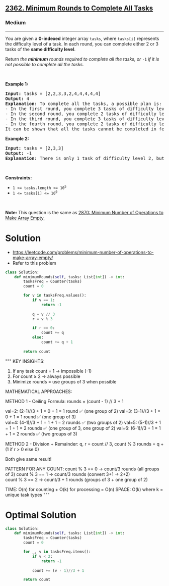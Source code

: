 <h2><a href="https://leetcode.com/problems/minimum-rounds-to-complete-all-tasks/">2362. Minimum Rounds to Complete All Tasks</a></h2><h3>Medium</h3><hr><p>You are given a <strong>0-indexed</strong> integer array <code>tasks</code>, where <code>tasks[i]</code> represents the difficulty level of a task. In each round, you can complete either 2 or 3 tasks of the <strong>same difficulty level</strong>.</p>

<p>Return <em>the <strong>minimum</strong> rounds required to complete all the tasks, or </em><code>-1</code><em> if it is not possible to complete all the tasks.</em></p>

<p>&nbsp;</p>
<p><strong class="example">Example 1:</strong></p>

<pre>
<strong>Input:</strong> tasks = [2,2,3,3,2,4,4,4,4,4]
<strong>Output:</strong> 4
<strong>Explanation:</strong> To complete all the tasks, a possible plan is:
- In the first round, you complete 3 tasks of difficulty level 2. 
- In the second round, you complete 2 tasks of difficulty level 3. 
- In the third round, you complete 3 tasks of difficulty level 4. 
- In the fourth round, you complete 2 tasks of difficulty level 4.  
It can be shown that all the tasks cannot be completed in fewer than 4 rounds, so the answer is 4.
</pre>

<p><strong class="example">Example 2:</strong></p>

<pre>
<strong>Input:</strong> tasks = [2,3,3]
<strong>Output:</strong> -1
<strong>Explanation:</strong> There is only 1 task of difficulty level 2, but in each round, you can only complete either 2 or 3 tasks of the same difficulty level. Hence, you cannot complete all the tasks, and the answer is -1.
</pre>

<p>&nbsp;</p>
<p><strong>Constraints:</strong></p>

<ul>
	<li><code>1 &lt;= tasks.length &lt;= 10<sup>5</sup></code></li>
	<li><code>1 &lt;= tasks[i] &lt;= 10<sup>9</sup></code></li>
</ul>

<p>&nbsp;</p>
<p><strong>Note:</strong> This question is the same as <a href="https://leetcode.com/problems/minimum-number-of-operations-to-make-array-empty/description/" target="_blank">2870: Minimum Number of Operations to Make Array Empty.</a></p>

# Solution 
* https://leetcode.com/problems/minimum-number-of-operations-to-make-array-empty/
* Refer to this problem
```python
class Solution:
    def minimumRounds(self, tasks: List[int]) -> int:
        tasksFreq = Counter(tasks)
        count = 0

        for v in tasksFreq.values():
            if v == 1:
                return -1 
            
            q = v // 3
            r = v % 3

            if r == 0:
                count += q
            else:
                count += q + 1
        
        return count
```

"""
KEY INSIGHTS:
1. If any task count = 1 → impossible (-1)
2. For count ≥ 2 → always possible
3. Minimize rounds = use groups of 3 when possible

MATHEMATICAL APPROACHES:

METHOD 1 - Ceiling Formula:
rounds = (count - 1) // 3 + 1

val=2: (2-1)//3 + 1 = 0 + 1 = 1 round  ✅ (one group of 2)
val=3: (3-1)//3 + 1 = 0 + 1 = 1 round  ✅ (one group of 3)  
val=4: (4-1)//3 + 1 = 1 + 1 = 2 rounds ✅ (two groups of 2)
val=5: (5-1)//3 + 1 = 1 + 1 = 2 rounds ✅ (one group of 3, one group of 2)
val=6: (6-1)//3 + 1 = 1 + 1 = 2 rounds ✅ (two groups of 3)

METHOD 2 - Division + Remainder:
q, r = count // 3, count % 3
rounds = q + (1 if r > 0 else 0)

Both give same result!

PATTERN FOR ANY COUNT:
count % 3 == 0 → count/3 rounds (all groups of 3)
count % 3 == 1 → count/3 rounds (convert 3+1 → 2+2)  
count % 3 == 2 → count/3 + 1 rounds (groups of 3 + one group of 2)

TIME: O(n) for counting + O(k) for processing = O(n)
SPACE: O(k) where k = unique task types
"""

# Optimal Solution
```python
class Solution:
    def minimumRounds(self, tasks: List[int]) -> int:
        tasksFreq = Counter(tasks)
        count = 0

        for _, v in tasksFreq.items():
            if v < 2:
                return -1 
            
            count += (v - 1)//3 + 1

        return count
```
